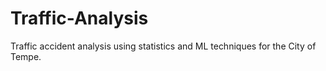 # Traffic-Analysis
Traffic accident analysis using statistics and ML techniques for the City of Tempe.
